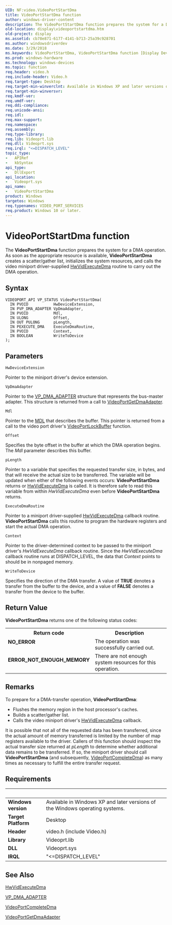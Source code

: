 ```yaml
---
UID: NF:video.VideoPortStartDma
title: VideoPortStartDma function
author: windows-driver-content
description: The VideoPortStartDma function prepares the system for a DMA operation.
old-location: display\videoportstartdma.htm
old-project: display
ms.assetid: cb78e871-6177-4141-b713-25a39c928701
ms.author: windowsdriverdev
ms.date: 3/29/2018
ms.keywords: VideoPortStartDma, VideoPortStartDma function [Display Devices], VideoPort_Functions_b568d7ff-2e88-4afe-827b-4e54e075718c.xml, display.videoportstartdma, video/VideoPortStartDma
ms.prod: windows-hardware
ms.technology: windows-devices
ms.topic: function
req.header: video.h
req.include-header: Video.h
req.target-type: Desktop
req.target-min-winverclnt: Available in Windows XP and later versions of the Windows operating systems.
req.target-min-winversvr: 
req.kmdf-ver: 
req.umdf-ver: 
req.ddi-compliance: 
req.unicode-ansi: 
req.idl: 
req.max-support: 
req.namespace: 
req.assembly: 
req.type-library: 
req.lib: Videoprt.lib
req.dll: Videoprt.sys
req.irql: "<=DISPATCH_LEVEL"
topic_type:
-	APIRef
-	kbSyntax
api_type:
-	DllExport
api_location:
-	Videoprt.sys
api_name:
-	VideoPortStartDma
product: Windows
targetos: Windows
req.typenames: VIDEO_PORT_SERVICES
req.product: Windows 10 or later.
---
```



# VideoPortStartDma function
The <b>VideoPortStartDma</b> function prepares the system for a DMA operation. As soon as the appropriate resource is available, <b>VideoPortStartDma</b> creates a scatter/gather list, initializes the system resources, and calls the video miniport driver-supplied <a href="https://msdn.microsoft.com/262c4b9b-fdca-4899-a635-fb273bbf4cc8">HwVidExecuteDma</a> routine to carry out the DMA operation.

## Syntax

```
VIDEOPORT_API VP_STATUS VideoPortStartDma(
  IN PVOID           HwDeviceExtension,
  IN PVP_DMA_ADAPTER VpDmaAdapter,
  IN PVOID           Mdl,
  IN ULONG           Offset,
  IN OUT PULONG      pLength,
  IN PEXECUTE_DMA    ExecuteDmaRoutine,
  IN PVOID           Context,
  IN BOOLEAN         WriteToDevice
);
```

## Parameters

`HwDeviceExtension`

Pointer to the miniport driver's device extension.

`VpDmaAdapter`

Pointer to the <a href="https://msdn.microsoft.com/library/windows/hardware/ff570570">VP_DMA_ADAPTER</a> structure that represents the bus-master adapter. This structure is returned from a call to <a href="https://msdn.microsoft.com/library/windows/hardware/ff570312">VideoPortGetDmaAdapter</a>.

`Mdl`

Pointer to the <a href="https://msdn.microsoft.com/library/windows/hardware/ff554414">MDL</a> that describes the buffer. This pointer is returned from a call to the video port driver's <a href="https://msdn.microsoft.com/library/windows/hardware/ff570326">VideoPortLockBuffer</a> function.

`Offset`

Specifies the byte offset in the buffer at which the DMA operation begins. The <i>Mdl</i> parameter describes this buffer.

`pLength`

Pointer to a variable that specifies the requested transfer size, in bytes, and that will receive the actual size to be transferred. The variable will be updated when either of the following events occurs: <b>VideoPortStartDma</b> returns or <a href="https://msdn.microsoft.com/262c4b9b-fdca-4899-a635-fb273bbf4cc8">HwVidExecuteDma</a> is called. It is therefore safe to read this variable from within <i>HwVidExecuteDma</i> even before <b>VideoPortStartDma</b> returns.

`ExecuteDmaRoutine`

Pointer to a miniport driver-supplied <a href="https://msdn.microsoft.com/262c4b9b-fdca-4899-a635-fb273bbf4cc8">HwVidExecuteDma</a> callback routine. <b>VideoPortStartDma</b> calls this routine to program the hardware registers and start the actual DMA operation.

`Context`

Pointer to the driver-determined context to be passed to the miniport driver's <i>HwVidExecuteDma</i> callback routine. Since the <i>HwVidExecuteDma</i> callback routine runs at DISPATCH_LEVEL, the data that <i>Context</i> points to should be in nonpaged memory.

`WriteToDevice`

Specifies the direction of the DMA transfer. A value of <b>TRUE</b> denotes a transfer from the buffer to the device, and a value of <b>FALSE</b> denotes a transfer from the device to the buffer.


## Return Value

<b>VideoPortStartDma</b> returns one of the following status codes:

<table>
<tr>
<th>Return code</th>
<th>Description</th>
</tr>
<tr>
<td width="40%">
<dl>
<dt><b>NO_ERROR</b></dt>
</dl>
</td>
<td width="60%">
The operation was successfully carried out.

</td>
</tr>
<tr>
<td width="40%">
<dl>
<dt><b>ERROR_NOT_ENOUGH_MEMORY</b></dt>
</dl>
</td>
<td width="60%">
There are not enough system resources for this operation.

</td>
</tr>
</table>

## Remarks

To prepare for a DMA-transfer operation, <b>VideoPortStartDma</b>:

<ul>
<li>
Flushes the memory region in the host processor's caches.

</li>
<li>
Builds a scatter/gather list.

</li>
<li>
Calls the video miniport driver's <a href="https://msdn.microsoft.com/262c4b9b-fdca-4899-a635-fb273bbf4cc8">HwVidExecuteDma</a> callback.

</li>
</ul>
It is possible that not all of the requested data has been transferred, since the actual amount of memory transferred is limited by the number of map registers available to the driver. Callers of this function should inspect the actual transfer size returned at <i>pLength</i> to determine whether additional data remains to be transferred. If so, the miniport driver should call <b>VideoPortStartDma</b> (and subsequently, <a href="https://msdn.microsoft.com/library/windows/hardware/ff570286">VideoPortCompleteDma</a>) as many times as necessary to fulfill the entire transfer request.

## Requirements
| &nbsp; | &nbsp; |
| ---- |:---- |
| **Windows version** | Available in Windows XP and later versions of the Windows operating systems.  |
| **Target Platform** | Desktop |
| **Header** | video.h (include Video.h) |
| **Library** | Videoprt.lib |
| **DLL** | Videoprt.sys |
| **IRQL** | "<=DISPATCH_LEVEL" |

## See Also

<a href="https://msdn.microsoft.com/262c4b9b-fdca-4899-a635-fb273bbf4cc8">HwVidExecuteDma</a>



<a href="https://msdn.microsoft.com/library/windows/hardware/ff570570">VP_DMA_ADAPTER</a>



<a href="https://msdn.microsoft.com/library/windows/hardware/ff570286">VideoPortCompleteDma</a>



<a href="https://msdn.microsoft.com/library/windows/hardware/ff570312">VideoPortGetDmaAdapter</a>